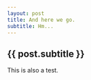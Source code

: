 ```yaml
---
layout: post
title: And here we go.
subtitle: Hm...
---
```


<h2>{{ post.subtitle }}</h2>

This is also a test.
